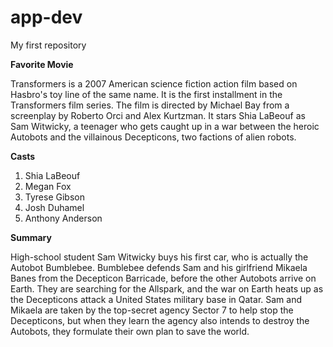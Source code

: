 # app-dev
My first repository

**Favorite Movie**

Transformers is a 2007 American science fiction action film based on Hasbro's toy line of the same name. It is the first installment in the Transformers film series. The film is directed by Michael Bay from a screenplay by Roberto Orci and Alex Kurtzman. It stars Shia LaBeouf as Sam Witwicky, a teenager who gets caught up in a war between the heroic Autobots and the villainous Decepticons, two factions of alien robots.

**Casts**

1. Shia LaBeouf
2. Megan Fox
3. Tyrese Gibson
4. Josh Duhamel
5. Anthony Anderson
   
**Summary**

High-school student Sam Witwicky buys his first car, who is actually the Autobot Bumblebee. Bumblebee defends Sam and his girlfriend Mikaela Banes from the Decepticon Barricade, before the other Autobots arrive on Earth. They are searching for the Allspark, and the war on Earth heats up as the Decepticons attack a United States military base in Qatar. Sam and Mikaela are taken by the top-secret agency Sector 7 to help stop the Decepticons, but when they learn the agency also intends to destroy the Autobots, they formulate their own plan to save the world.
